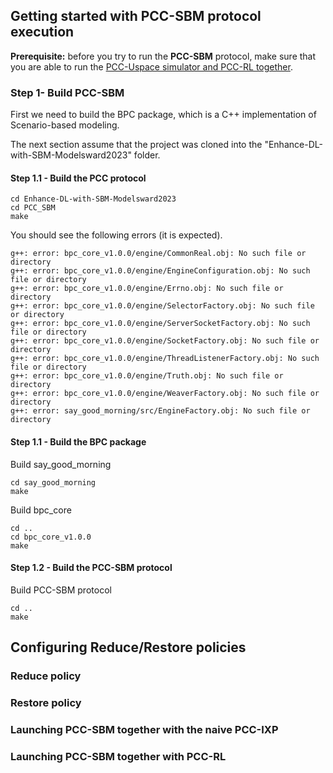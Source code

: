 ## Getting started with PCC-SBM protocol execution

**Prerequisite:** before you try to run the **PCC-SBM** protocol, make sure that you are able to 
run the [PCC-Uspace simulator and PCC-RL together](https://github.com/adielashrov/Enhance-DL-with-SBM-Modelsward2023/blob/main/PCC_SBM/GettingStarted_with_PCC_RL_PCC_Uspace.md).

### Step 1- Build PCC-SBM

First we need to build the BPC package, which is a C++ implementation of Scenario-based modeling.

The next section assume that the project was cloned into the "Enhance-DL-with-SBM-Modelsward2023" folder.

<!--TODO - copy the engineFactory file-->

#### Step 1.1 - Build the PCC protocol

```
cd Enhance-DL-with-SBM-Modelsward2023
cd PCC_SBM
make
```

You should see the following errors (it is expected).

```
g++: error: bpc_core_v1.0.0/engine/CommonReal.obj: No such file or directory
g++: error: bpc_core_v1.0.0/engine/EngineConfiguration.obj: No such file or directory
g++: error: bpc_core_v1.0.0/engine/Errno.obj: No such file or directory
g++: error: bpc_core_v1.0.0/engine/SelectorFactory.obj: No such file or directory
g++: error: bpc_core_v1.0.0/engine/ServerSocketFactory.obj: No such file or directory
g++: error: bpc_core_v1.0.0/engine/SocketFactory.obj: No such file or directory
g++: error: bpc_core_v1.0.0/engine/ThreadListenerFactory.obj: No such file or directory
g++: error: bpc_core_v1.0.0/engine/Truth.obj: No such file or directory
g++: error: bpc_core_v1.0.0/engine/WeaverFactory.obj: No such file or directory
g++: error: say_good_morning/src/EngineFactory.obj: No such file or directory
```

#### Step 1.1 - Build the BPC package



Build say_good_morning
```
cd say_good_morning
make
```

Build bpc_core
```
cd ..
cd bpc_core_v1.0.0
make
```
#### Step 1.2 - Build the PCC-SBM protocol

Build PCC-SBM protocol
```
cd ..
make
```

## Configuring Reduce/Restore policies 
### Reduce policy

### Restore policy


### Launching PCC-SBM together with the naive PCC-IXP

### Launching PCC-SBM together with PCC-RL


